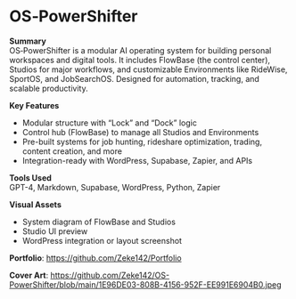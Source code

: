 # OS‑PowerShifter

**Summary**  
OS‑PowerShifter is a modular AI operating system for building personal workspaces and digital tools. It includes FlowBase (the control center), Studios for major workflows, and customizable Environments like RideWise, SportOS, and JobSearchOS. Designed for automation, tracking, and scalable productivity.

**Key Features**
- Modular structure with “Lock” and “Dock” logic
- Control hub (FlowBase) to manage all Studios and Environments
- Pre-built systems for job hunting, rideshare optimization, trading, content creation, and more
- Integration-ready with WordPress, Supabase, Zapier, and APIs

**Tools Used**  
GPT-4, Markdown, Supabase, WordPress, Python, Zapier

**Visual Assets**
- System diagram of FlowBase and Studios  
- Studio UI preview  
- WordPress integration or layout screenshot

**Portfolio**: https://github.com/Zeke142/Portfolio

**Cover Art**:
https://github.com/Zeke142/OS-PowerShifter/blob/main/1E96DE03-808B-4156-952F-EE991E6904B0.jpeg
